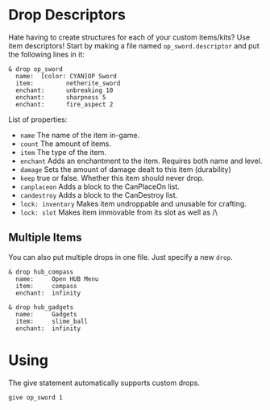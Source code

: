 # Drop Descriptors
Hate having to create structures for each of your custom items/kits? Use item descriptors! Start by making a file named `op_sword.descriptor` and put the following lines in it:
```
& drop op_sword
  name:  [color: CYAN]OP Sword
  item:         netherite_sword
  enchant:      unbreaking 10
  enchant:      sharpness 5
  enchant:      fire_aspect 2
```
List of properties:
* `name` The name of the item in-game.
* `count` The amount of items.
* `item` The type of the item.
* `enchant` Adds an enchantment to the item. Requires both name and level.
* `damage` Sets the amount of damage dealt to this item (durability)
* `keep` true or false. Whether this item should never drop.
* `canplaceon` Adds a block to the CanPlaceOn list.
* `candestroy` Adds a block to the CanDestroy list.
* `lock: inventory` Makes item undroppable and unusable for crafting.
* `lock: slot` Makes item immovable from its slot as well as /\

## Multiple Items
You can also put multiple drops in one file. Just specify a new `drop`.
```
& drop hub_compass
  name:     Open HUB Menu
  item:     compass
  enchant:  infinity

& drop hub_gadgets
  name:     Gadgets
  item:     slime_ball
  enchant:  infinity
```

# Using
The give statement automatically supports custom drops.
```
give op_sword 1
```
